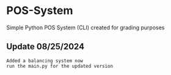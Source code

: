 # POS-System
Simple Python POS System (CLI) created for grading purposes

## Update 08/25/2024
    Added a balancing system now
    run the main.py for the updated version
